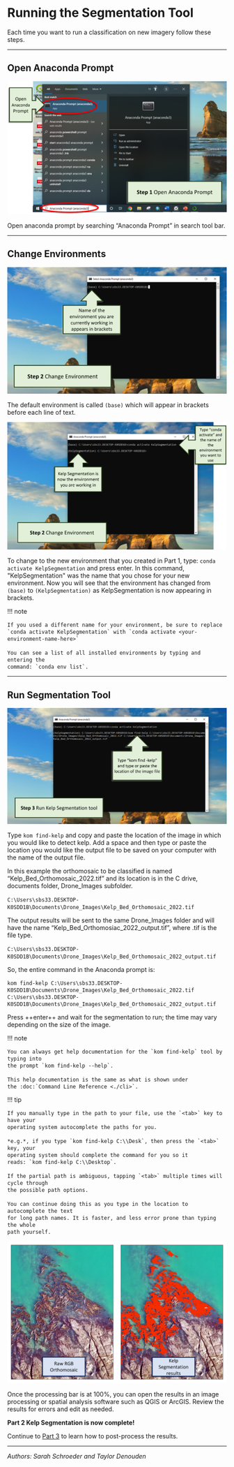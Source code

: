 # Running the Segmentation Tool

Each time you want to run a classification on new imagery follow these steps.

***

## Open Anaconda Prompt

![Open Prompt](images/open_prompt1.png)

Open anaconda prompt by searching “Anaconda Prompt” in search tool bar.

***

## Change Environments

![Change Environments 1](images/change_environments1.png)

The default environment is called `(base)` which will appear in brackets before each
line of text.

![Change Environments 2](images/change_environments2.png)

To change to the new environment that you created in Part 1,
type: `conda activate KelpSegmentation` and press enter.
In this command, "KelpSegmentation" was the name that you chose for your new
environment.
Now you will see that the environment has changed from `(base)` to `(KelpSegmentation)`
as KelpSegmentation is now appearing in brackets.

!!! note

    If you used a different name for your environment, be sure to replace
    `conda activate KelpSegmentation` with `conda activate <your-environment-name-here>`

    You can see a list of all installed environments by typing and entering the
    command: `conda env list`.

***

## Run Segmentation Tool

![Run Tool](images/run_tool.png)

Type `kom find-kelp` and copy and paste the location of the image in which you would
like to detect kelp. Add a space
and then type or paste the location you would like the output file to be saved on your
computer with the name of the
output file.

In this example the orthomosaic to be classified is named
“Kelp_Bed_Orthomosaic_2022.tif” and its location is in the C
drive, documents folder, Drone_Images subfolder.

`C:\Users\sbs33.DESKTOP-K0SDD1B\Documents\Drone_Images\Kelp_Bed_Orthomosaic_2022.tif`

The output results will be sent to the same Drone_Images folder and will have the name
“Kelp_Bed_Orthomosiac_2022_output.tif”,
where .tif is the file type.

`C:\Users\sbs33.DESKTOP-K0SDD1B\Documents\Drone_Images\Kelp_Bed_Orthomosaic_2022_output.tif`

So, the entire command in the Anaconda prompt is:

```console
kom find-kelp C:\Users\sbs33.DESKTOP-K0SDD1B\Documents\Drone_Images\Kelp_Bed_Orthomosaic_2022.tif C:\Users\sbs33.DESKTOP-K0SDD1B\Documents\Drone_Images\Kelp_Bed_Orthomosaic_2022_output.tif
```

Press ++enter++ and wait for the segmentation to run; the time may vary depending on the
size of the image.

!!! note

    You can always get help documentation for the `kom find-kelp` tool by typing into
    the prompt `kom find-kelp --help`.

    This help documentation is the same as what is shown under
    the :doc:`Command Line Reference <./cli>`.

!!! tip

    If you manually type in the path to your file, use the `<tab>` key to have your
    operating system autocomplete the paths for you.

    *e.g.*, if you type `kom find-kelp C:\\Desk`, then press the `<tab>` key, your
    operating system should complete the command for you so it
    reads: `kom find-kelp C:\\Desktop`.

    If the partial path is ambiguous, tapping `<tab>` multiple times will cycle through
    the possible path options.

    You can continue doing this as you type in the location to autocomplete the text
    for long path names. It is faster, and less error prone than typing the whole
    path yourself.

![Complete Segmentation](images/complete_segmentation.png)

Once the processing bar is at 100%, you can open the results in an image processing or
spatial analysis software such as QGIS or ArcGIS. Review the results for errors and edit
as needed.

**Part 2 Kelp Segmentation is now complete!**

Continue to [Part 3](./post_processing.md) to learn how to post-process the results.
***

*Authors: Sarah Schroeder and Taylor Denouden*
